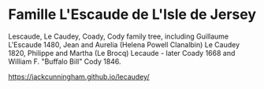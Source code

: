 # Famille L'Escaude de L'Isle de Jersey
Lescaude, Le Caudey, Coady, Cody family tree, including Guillaume L'Escaude 1480, Jean and Aurelia (Helena Powell Clanalbin) Le Caudey 1820, Philippe and Martha (Le Brocq) Lecaude - later Coady 1668 and William F. "Buffalo Bill" Cody 1846.

https://jackcunningham.github.io/lecaudey/

